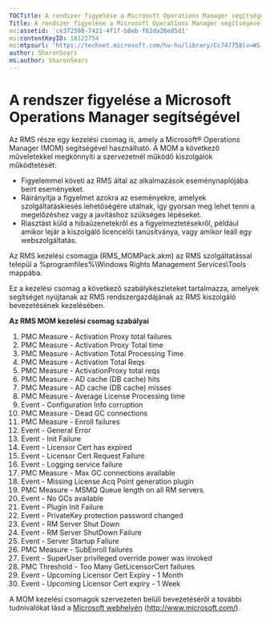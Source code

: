 ```yaml
---
TOCTitle: A rendszer figyelése a Microsoft Operations Manager segítségével
Title: A rendszer figyelése a Microsoft Operations Manager segítségével
ms:assetid: 'ce372598-7421-4f1f-b8eb-f62da26e85d1'
ms:contentKeyID: 18122754
ms:mtpsurl: 'https://technet.microsoft.com/hu-hu/library/Cc747758(v=WS.10)'
author: SharonSears
ms.author: SharonSears
---
```


A rendszer figyelése a Microsoft Operations Manager segítségével
================================================================

Az RMS része egy kezelési csomag is, amely a Microsoft® Operations Manager (MOM) segítségével használható. A MOM a következő műveletekkel megkönnyíti a szervezetnél működő kiszolgálók működtetését:

-   Figyelemmel követi az RMS által az alkalmazások eseménynaplójába beírt eseményeket.
-   Ráirányítja a figyelmet azokra az eseményekre, amelyek szolgáltatáskiesés lehetőségére utalnak, így gyorsan meg lehet tenni a megelőzéshez vagy a javításhoz szükséges lépéseket.
-   Riasztást küld a hibaüzenetekről és a figyelmeztetésekről, például amikor lejár a kiszolgáló licencelői tanúsítványa, vagy amikor leáll egy webszolgáltatás.

Az RMS kezelési csomagja (RMS\_MOMPack.akm) az RMS szolgáltatással települ a %programfiles%\\Windows Rights Management Services\\Tools mappába.

Ez a kezelési csomag a következő szabálykészleteket tartalmazza, amelyek segítséget nyújtanak az RMS rendszergazdájának az RMS kiszolgáló bevezetésének kezelésében.

**Az RMS MOM kezelési csomag szabályai**

1.  PMC Measure - Activation Proxy total failures
2.  PMC Measure - Activation Proxy Total time
3.  PMC Measure - Activation Total Processing Time
4.  PMC Measure - Activation Total Reqs
5.  PMC Measure - ActivationProxy total reqs
6.  PMC Measure - AD cache (DB cache) hits
7.  PMC Measure - AD cache (DB cache) misses
8.  PMC Measure - Average License Processing time
9.  Event - Configuration Info corruption
10. PMC Measure - Dead GC connections
11. PMC Measure - Enroll failures
12. Event - General Error
13. Event - Init Failure
14. Event - Licensor Cert has expired
15. Event - Licensor Cert Request Failure
16. Event - Logging service failure
17. PMC Measure - Max GC connections available
18. Event - Missing License Acq Point generation plugin
19. PMC Measure - MSMQ Queue length on all RM servers
20. Event - No GCs available
21. Event - Plugin Init Failure
22. Event - PrivateKey protection password changed
23. Event - RM Server Shut Down
24. Event - RM Server ShutDown Failure
25. Event - Server Startup Failure
26. PMC Measure - SubEnroll failures
27. Event - SuperUser privileged override power was invoked
28. PMC Threshold - Too Many GetLicensorCert failures
29. Event - Upcoming Licensor Cert Expiry - 1 Month
30. Event - Upcoming Licensor Cert expiry - 1 Week

A MOM kezelési csomagok szervezeten belüli bevezetéséről a további tudnivalókat lásd a [Microsoft webhelyén](http://www.microsoft.com/) (http://www.microsoft.com/).
